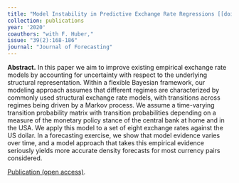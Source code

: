 ```yaml
---
title: "Model Instability in Predictive Exchange Rate Regressions [[doi](https://doi.org/10.1002/for.2620)]"
collection: publications
year: '2020' 
coauthors: "with F. Huber,"
issue: "39(2):168-186"
journal: "Journal of Forecasting"
---
```

**Abstract.** In this paper we aim to improve existing empirical exchange rate models by accounting for uncertainty with respect to the underlying structural representation. Within a flexible Bayesian framework, our modeling approach assumes that different regimes are characterized by commonly used structural exchange rate models, with transitions across regimes being driven by a Markov process. We assume a time-varying transition probability matrix with transition probabilities depending on a measure of the monetary policy stance of the central bank at home and in the USA. We apply this model to a set of eight exchange rates against the US dollar. In a forecasting exercise, we show that model evidence varies over time, and a model approach that takes this empirical evidence seriously yields more accurate density forecasts for most currency pairs considered.

[Publication (open access)](https://doi.org/10.1002/for.2620).


